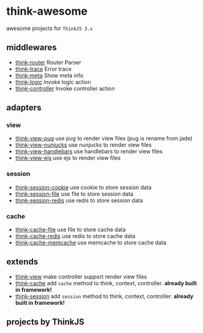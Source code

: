 # think-awesome

awesome projects for `ThinkJS 3.x`

## middlewares

* [think-router](https://github.com/thinkjs/think-router) Router Parser
* [think-trace](https://github.com/thinkjs/think-trace) Error trace
* [think-meta](https://github.com/thinkjs/think-meta) Show meta info
* [think-logic](https://github.com/thinkjs/think-logic) Invoke logic action
* [think-controller](https://github.com/thinkjs/think-controller) Invoke controller action

## adapters

### view
* [think-view-pug](https://github.com/thinkjs/think-view-pug) use pug to render view files (pug is rename from jade)
* [think-view-nunjucks](https://github.com/thinkjs/think-view-nunjucks) use nunjucks to render view files
* [think-view-handlebars](https://github.com/thinkjs/think-view-handlebars) use handlebars to render view files
* [think-view-ejs](https://github.com/thinkjs/think-view-ejs) use ejs to render view files

### session
* [think-session-cookie](https://github.com/thinkjs/think-session-cookie) use cookie to store session data
* [think-session-file](https://github.com/thinkjs/think-session-file) use file to store session data
* [think-session-redis](https://github.com/thinkjs/think-session-redis) use redis to store session data

### cache
* [think-cache-file](https://github.com/thinkjs/think-cache-file) use file to store cache data
* [think-cache-redis](https://github.com/thinkjs/think-cache-redis) use redis to store cache data
* [think-cache-memcache](https://github.com/thinkjs/think-cache-memchache) use memcache to store cache data

## extends

* [think-view](https://github.com/thinkjs/think-view) make controller support render view files
* [think-cache](https://github.com/thinkjs/think-cache) add `cache` method to  think, context, controller. **already built in framework!**
* [think-session](https://github.com/thinkjs/think-session) add `session` method to  think, context, controller. **already built in framework!**

## projects by ThinkJS
